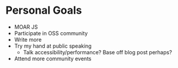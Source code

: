 # Personal Goals

- MOAR JS
- Participate in OSS community
- Write more
- Try my hand at public speaking
  - Talk accessibility/performance? Base off blog post perhaps?
- Attend more community events
